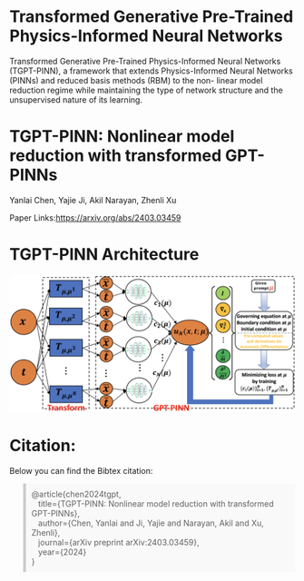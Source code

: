 # Transformed Generative Pre-Trained Physics-Informed Neural Networks
Transformed Generative Pre-Trained Physics-Informed Neural Networks (TGPT-PINN), a framework that extends Physics-Informed Neural Networks (PINNs) and reduced basis methods (RBM) to the non- linear model reduction regime while maintaining the type of network structure and the unsupervised nature of its learning. 


# TGPT-PINN: Nonlinear model reduction with transformed GPT-PINNs
Yanlai Chen, Yajie Ji, Akil Narayan, Zhenli Xu

Paper Links:https://arxiv.org/abs/2403.03459

# TGPT-PINN Architecture
![image](https://github.com/DuktigYajie/TGPT-PINN/blob/main/TGPT-PINN.png)

# Citation:
Below you can find the Bibtex citation:

<blockquote style="border-left: 5px solid #ccc; background-color: #f9f9f9; padding: 10px;">
@article{chen2024tgpt,<br>
&nbsp;&nbsp;&nbsp;title={TGPT-PINN: Nonlinear model reduction with transformed GPT-PINNs},<br>
&nbsp;&nbsp;&nbsp;author={Chen, Yanlai and Ji, Yajie and Narayan, Akil and Xu, Zhenli},<br>
&nbsp;&nbsp;&nbsp;journal={arXiv preprint arXiv:2403.03459},<br>
&nbsp;&nbsp;&nbsp;year={2024}<br>
}
</blockquote>




